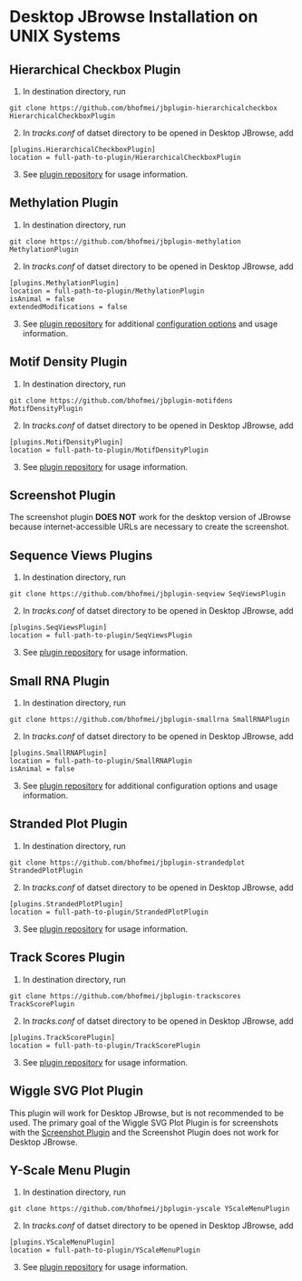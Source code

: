 # Desktop JBrowse Installation on UNIX Systems

## Hierarchical Checkbox Plugin
1. In destination directory, run
```
git clone https://github.com/bhofmei/jbplugin-hierarchicalcheckbox HierarchicalCheckboxPlugin
```
2. In _tracks.conf_ of datset directory to be opened in Desktop JBrowse, add
```
[plugins.HierarchicalCheckboxPlugin]
location = full-path-to-plugin/HierarchicalCheckboxPlugin
```
3. See [plugin repository](https://github.com/bhofmei/jbplugin-hierarchicalcheckbox) for usage information.

## Methylation Plugin
1. In destination directory, run
```
git clone https://github.com/bhofmei/jbplugin-methylation MethylationPlugin
```
2. In _tracks.conf_ of datset directory to be opened in Desktop JBrowse, add
```
[plugins.MethylationPlugin]
location = full-path-to-plugin/MethylationPlugin
isAnimal = false
extendedModifications = false
```
3. See [plugin repository](https://github.com/bhofmei/jbplugin-methylation) for additional [configuration options](https://github.com/bhofmei/jbplugin-methylation#plugin-configuration-options) and usage information.

## Motif Density Plugin
1. In destination directory, run
```
git clone https://github.com/bhofmei/jbplugin-motifdens MotifDensityPlugin
```
2. In _tracks.conf_ of datset directory to be opened in Desktop JBrowse, add
```
[plugins.MotifDensityPlugin]
location = full-path-to-plugin/MotifDensityPlugin
```
3. See [plugin repository](https://github.com/bhofmei/jbplugin-motifdens) for usage information.

## Screenshot Plugin
The screenshot plugin **DOES NOT** work for the desktop version of JBrowse because internet-accessible URLs are necessary to create the screenshot.


## Sequence Views Plugins
1. In destination directory, run
```
git clone https://github.com/bhofmei/jbplugin-seqview SeqViewsPlugin
```
2. In _tracks.conf_ of datset directory to be opened in Desktop JBrowse, add
```
[plugins.SeqViewsPlugin]
location = full-path-to-plugin/SeqViewsPlugin
```
3. See [plugin repository](https://github.com/bhofmei/jbplugin-seqview) for usage information.

## Small RNA Plugin
1. In destination directory, run
```
git clone https://github.com/bhofmei/jbplugin-smallrna SmallRNAPlugin
```
2. In _tracks.conf_ of datset directory to be opened in Desktop JBrowse, add
```
[plugins.SmallRNAPlugin]
location = full-path-to-plugin/SmallRNAPlugin
isAnimal = false
```
3. See [plugin repository](https://github.com/bhofmei/jbplugin-smallrna) for additional configuration options and usage information.

## Stranded Plot Plugin
1. In destination directory, run
```
git clone https://github.com/bhofmei/jbplugin-strandedplot StrandedPlotPlugin
```
2. In _tracks.conf_ of datset directory to be opened in Desktop JBrowse, add
```
[plugins.StrandedPlotPlugin]
location = full-path-to-plugin/StrandedPlotPlugin
```
3. See [plugin repository](https://github.com/bhofmei/jbplugin-strandedplot) for usage information.

## Track Scores Plugin
1. In destination directory, run
```
git clone https://github.com/bhofmei/jbplugin-trackscores TrackScorePlugin
```
2. In _tracks.conf_ of datset directory to be opened in Desktop JBrowse, add
```
[plugins.TrackScorePlugin]
location = full-path-to-plugin/TrackScorePlugin
```
3. See [plugin repository](https://github.com/bhofmei/jbplugin-trackscores) for usage information.

## Wiggle SVG Plot Plugin
This plugin will work for Desktop JBrowse, but is not recommended to be used. The primary goal of the Wiggle SVG Plot Plugin is for screenshots with the [Screenshot Plugin](#screenshot-plugin) and the Screenshot Plugin does not work for Desktop JBrowse.

## Y-Scale Menu Plugin
1. In destination directory, run
```
git clone https://github.com/bhofmei/jbplugin-yscale YScaleMenuPlugin
```
2. In _tracks.conf_ of datset directory to be opened in Desktop JBrowse, add
```
[plugins.YScaleMenuPlugin]
location = full-path-to-plugin/YScaleMenuPlugin
```
3. See [plugin repository](https://github.com/bhofmei/jbplugin-yscale) for usage information.
